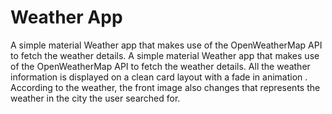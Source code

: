 # Weather App


A simple material Weather app that makes use of the OpenWeatherMap API to fetch the weather details. 
A simple material Weather app that makes use of the OpenWeatherMap API to fetch the weather details.
All the weather information is displayed on a clean card layout with a fade in animation .
According to the weather, the front image also changes that represents the weather in the city the user searched for.

